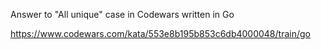 Answer to "All unique" case in Codewars written in Go

https://www.codewars.com/kata/553e8b195b853c6db4000048/train/go